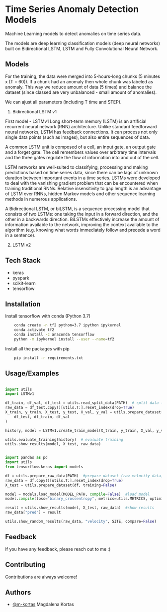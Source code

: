 # Time Series Anomaly Detection Models

Machine Learning models to detect anomalies on time series data.

The models are deep learning classification models (deep neural networks) built on Bidirectional LSTM, LSTM and Fully
Convolutional Neural Network.

## Models

For the training, the data were merged into 5-hours-long chunks (5 minutes x (T = 60)).
If a chunk had an anomaly then whole chunk was labeled as anomaly.
This way we reduce amount of data (5 times) and balance the dataset
(since classed are very unbalanced - small amount of anomalies).

We can ajust all parameters (including T time and STEP).

1. Bidirectional LSTM v1

First model - LSTMv1
Long short-term memory (LSTM) is an artificial recurrent neural network (RNN)
architecture. Unlike standard feedforward neural networks, LSTM has
feedback connections. It can process not only single data points
(such as images), but also entire sequences of data.

A common LSTM unit is composed of a cell, an input gate, an output gate
and a forget gate. The cell remembers values over arbitrary time intervals
and the three gates regulate the flow of information into and out of the cell.

LSTM networks are well-suited to classifying, processing and making
predictions based on time series data, since there can be lags of
unknown duration between important events in a time series. LSTMs were
developed to deal with the vanishing gradient problem that can be encountered
when training traditional RNNs. Relative insensitivity to gap length is an
advantage of LSTM over RNNs, hidden Markov models and other sequence learning
methods in numerous applications.

A Bidirectional LSTM, or biLSTM, is a sequence processing model that
consists of two LSTMs: one taking the input in a forward direction,
and the other in a backwards direction. BiLSTMs effectively increase
the amount of information available to the network, improving the context
available to the algorithm (e.g. knowing what words immediately follow and
precede a word in a sentence).

2. LSTM v2

## Tech Stack

- keras
- pyspark
- scikit-learn
- tensorflow

## Installation

Install tensorflow with conda (Python 3.7)

```bash
    conda create -n tf2 python=3.7 ipython ipykernel
    conda activate tf2
    conda install -c anaconda tensorflow
    python -m ipykernel install --user --name=tf2
```

Install all the packages with pip

```bash
    pip install -r requirements.txt
```

## Usage/Examples

```python

import utils
import LSTMv1

df_train, df_val, df_test = utils.read_split_data(PATH)  # split data for training and prepare dataset
raw_data = df_test.copy()[utils.T:].reset_index(drop=True)
X_train, y_train, X_test, y_test, X_val, y_val = utils.prepare_dataset(
    df_test, df_train, df_val
)

history, model = LSTMv1.create_train_model(X_train, y_train, X_val, y_val)  # train model 

utils.evaluate_training(history)  # evaluate training
utils.show_results(model, X_test, raw_data)

```

```python

import pandas as pd
import utils
from tensorflow.keras import models

df = utils.prepare_raw_data(PATH)  #prepare dataset (raw velocity data)
raw_data = df.copy()[utils.T:].reset_index(drop=True)
X_test = utils.prepare_dataset(df, training=False)

model = models.load_model(MODEL_PATH, compile=False)  #load model 
model.compile(loss="binary_crossentropy", metrics=utils.METRICS, optimizer="adam")

result = utils.show_results(model, X_test, raw_data)  #show results
raw_data["pred"] = result

utils.show_random_results(raw_data, "velocity", SITE, compare=False)

```

## Feedback

If you have any feedback, please reach out to me :)

## Contributing

Contributions are always welcome!

## Authors

- [@m-kortas](https://www.github.com/m-kortas) Magdalena Kortas

